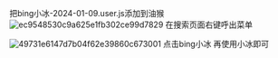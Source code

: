 把bing小冰-2024-01-09.user.js添加到油猴
![ec9548530c9a625e1fb302ce99d7829](https://github.com/oberdet/bingxiaobing/assets/75109722/3b84f778-45d4-4a63-be8f-5a75423eb5e3)
在搜索页面右键呼出菜单

![49731e6147d7b04f62e39860c673001](https://github.com/oberdet/bingxiaobing/assets/75109722/9a0d0638-b60c-4154-b12c-c8d2354b73b1)
点击bing小冰
再使用小冰即可
